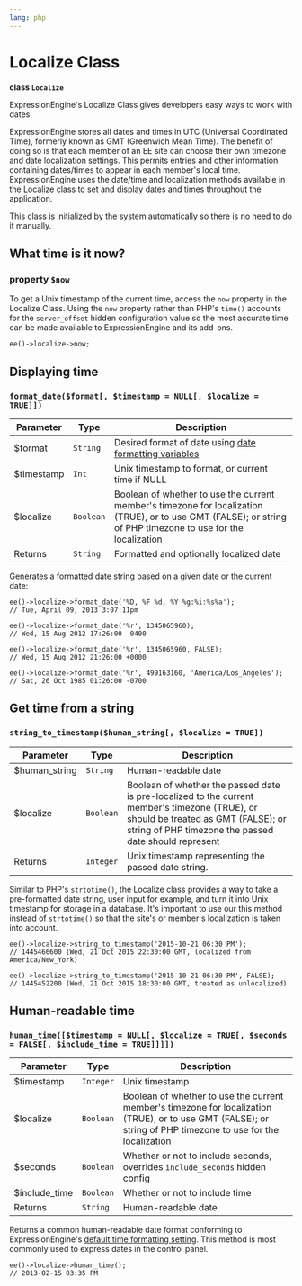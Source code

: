 ```yaml
---
lang: php
---
```


<!--
    This source file is part of the open source project
    ExpressionEngine User Guide (https://github.com/ExpressionEngine/ExpressionEngine-User-Guide)

    @link      https://expressionengine.com/
    @copyright Copyright (c) 2003-2020, Packet Tide, LLC (https://packettide.com)
    @license   https://expressionengine.com/license Licensed under Apache License, Version 2.0
-->

# Localize Class

**class `Localize`**

ExpressionEngine's Localize Class gives developers easy ways to work with dates.

ExpressionEngine stores all dates and times in UTC (Universal Coordinated Time), formerly known as GMT (Greenwich Mean Time). The benefit of doing so is that each member of an EE site can choose their own timezone and date localization settings. This permits entries and other information containing dates/times to appear in each member's local time. ExpressionEngine uses the date/time and localization methods available in the Localize class to set and display dates and times throughout the application.

This class is initialized by the system automatically so there is no need to do it manually.

## What time is it now?

### property `$now`

To get a Unix timestamp of the current time, access the `now` property in the Localize Class. Using the `now` property rather than PHP's `time()` accounts for the `server_offset` hidden configuration value so the most accurate time can be made available to ExpressionEngine and its add-ons.

    ee()->localize->now;

## Displaying time

### `format_date($format[, $timestamp = NULL[, $localize = TRUE]])`

| Parameter   | Type      | Description                                                                                                                                                   |
| ----------- | --------- | ------------------------------------------------------------------------------------------------------------------------------------------------------------- |
| \$format    | `String`  | Desired format of date using [date formatting variables](templates/date-variable-formatting.md)                                                               |
| \$timestamp | `Int`     | Unix timestamp to format, or current time if NULL                                                                                                             |
| \$localize  | `Boolean` | Boolean of whether to use the current member's timezone for localization (TRUE), or to use GMT (FALSE); or string of PHP timezone to use for the localization |
| Returns     | `String`  | Formatted and optionally localized date                                                                                                                       |

Generates a formatted date string based on a given date or the current date:

    ee()->localize->format_date('%D, %F %d, %Y %g:%i:%s%a');
    // Tue, April 09, 2013 3:07:11pm

    ee()->localize->format_date('%r', 1345065960);
    // Wed, 15 Aug 2012 17:26:00 -0400

    ee()->localize->format_date('%r', 1345065960, FALSE);
    // Wed, 15 Aug 2012 21:26:00 +0000

    ee()->localize->format_date('%r', 499163160, 'America/Los_Angeles');
    // Sat, 26 Oct 1985 01:26:00 -0700

## Get time from a string

### `string_to_timestamp($human_string[, $localize = TRUE])`

| Parameter      | Type      | Description                                                                                                                                                                                  |
| -------------- | --------- | -------------------------------------------------------------------------------------------------------------------------------------------------------------------------------------------- |
| \$human_string | `String`  | Human-readable date                                                                                                                                                                          |
| \$localize     | `Boolean` | Boolean of whether the passed date is pre-localized to the current member's timezone (TRUE), or should be treated as GMT (FALSE); or string of PHP timezone the passed date should represent |
| Returns        | `Integer` | Unix timestamp representing the passed date string.                                                                                                                                          |

Similar to PHP's `strtotime()`, the Localize class provides a way to take a pre-formatted date string, user input for example, and turn it into Unix timestamp for storage in a database. It's important to use our this method instead of `strtotime()` so that the site's or member's localization is taken into account.

    ee()->localize->string_to_timestamp('2015-10-21 06:30 PM');
    // 1445466600 (Wed, 21 Oct 2015 22:30:00 GMT, localized from America/New_York)

    ee()->localize->string_to_timestamp('2015-10-21 06:30 PM', FALSE);
    // 1445452200 (Wed, 21 Oct 2015 18:30:00 GMT, treated as unlocalized)

## Human-readable time

### `human_time([$timestamp = NULL[, $localize = TRUE[, $seconds = FALSE[, $include_time = TRUE]]]])`

| Parameter      | Type      | Description                                                                                                                                                   |
| -------------- | --------- | ------------------------------------------------------------------------------------------------------------------------------------------------------------- |
| \$timestamp    | `Integer` | Unix timestamp                                                                                                                                                |
| \$localize     | `Boolean` | Boolean of whether to use the current member's timezone for localization (TRUE), or to use GMT (FALSE); or string of PHP timezone to use for the localization |
| \$seconds      | `Boolean` | Whether or not to include seconds, overrides `include_seconds` hidden config                                                                                  |
| \$include_time | `Boolean` | Whether or not to include time                                                                                                                                |
| Returns        | `String`  | Human-readable date                                                                                                                                           |

Returns a common human-readable date format conforming to ExpressionEngine's [default time formatting setting](control-panel/settings/general.md). This method is most commonly used to express dates in the control panel.

    ee()->localize->human_time();
    // 2013-02-15 03:35 PM
